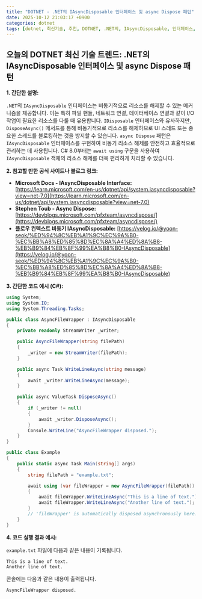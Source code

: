 ```yaml
---
title: "DOTNET - .NET의 IAsyncDisposable 인터페이스 및 async Dispose 패턴"
date: 2025-10-12 21:03:17 +0900
categories: dotnet
tags: [dotnet, 최신기술, 추천, DOTNET, .NET의, IAsyncDisposable, 인터페이스, async, Dispose, 패턴]
---
```


## 오늘의 DOTNET 최신 기술 트렌드: **.NET의 IAsyncDisposable 인터페이스 및 async Dispose 패턴**

**1. 간단한 설명:**

`.NET`의 `IAsyncDisposable` 인터페이스는 비동기적으로 리소스를 해제할 수 있는 메커니즘을 제공합니다. 이는 특히 파일 핸들, 네트워크 연결, 데이터베이스 연결과 같이 I/O 작업이 필요한 리소스를 다룰 때 유용합니다. `IDisposable` 인터페이스와 유사하지만, `DisposeAsync()` 메서드를 통해 비동기적으로 리소스를 해제하므로 UI 스레드 또는 중요한 스레드를 블로킹하는 것을 방지할 수 있습니다.  `async Dispose` 패턴은 `IAsyncDisposable` 인터페이스를 구현하여 비동기 리소스 해제를 안전하고 효율적으로 관리하는 데 사용됩니다.  C# 8.0부터는 `await using` 구문을 사용하여 `IAsyncDisposable` 객체의 리소스 해제를 더욱 편리하게 처리할 수 있습니다.

**2. 참고할 만한 공식 사이트나 블로그 링크:**

*   **Microsoft Docs - IAsyncDisposable Interface:** [https://learn.microsoft.com/en-us/dotnet/api/system.iasyncdisposable?view=net-7.0](https://learn.microsoft.com/en-us/dotnet/api/system.iasyncdisposable?view=net-7.0)
*   **Stephen Toub - Async Dispose:** [https://devblogs.microsoft.com/pfxteam/asyncdispose/](https://devblogs.microsoft.com/pfxteam/asyncdispose/)
*   **플로우 컨텍스트 비동기 IAsyncDisposable:** [https://velog.io/@yoon-seok/%ED%94%8C%EB%A1%9C%EC%9A%B0-%EC%BB%A8%ED%85%8D%EC%8A%A4%ED%8A%B8-%EB%B9%84%EB%8F%99%EA%B8%B0-IAsyncDisposable](https://velog.io/@yoon-seok/%ED%94%8C%EB%A1%9C%EC%9A%B0-%EC%BB%A8%ED%85%8D%EC%8A%A4%ED%8A%B8-%EB%B9%84%EB%8F%99%EA%B8%B0-IAsyncDisposable)

**3. 간단한 코드 예시 (C#):**

```csharp
using System;
using System.IO;
using System.Threading.Tasks;

public class AsyncFileWrapper : IAsyncDisposable
{
    private readonly StreamWriter _writer;

    public AsyncFileWrapper(string filePath)
    {
        _writer = new StreamWriter(filePath);
    }

    public async Task WriteLineAsync(string message)
    {
        await _writer.WriteLineAsync(message);
    }

    public async ValueTask DisposeAsync()
    {
        if (_writer != null)
        {
            await _writer.DisposeAsync();
        }
        Console.WriteLine("AsyncFileWrapper disposed.");
    }
}

public class Example
{
    public static async Task Main(string[] args)
    {
        string filePath = "example.txt";

        await using (var fileWrapper = new AsyncFileWrapper(filePath))
        {
            await fileWrapper.WriteLineAsync("This is a line of text.");
            await fileWrapper.WriteLineAsync("Another line of text.");
        }
        // 'fileWrapper' is automatically disposed asynchronously here.
    }
}
```

**4. 코드 실행 결과 예시:**

`example.txt` 파일에 다음과 같은 내용이 기록됩니다.

```
This is a line of text.
Another line of text.
```

콘솔에는 다음과 같은 내용이 출력됩니다.

```
AsyncFileWrapper disposed.
```

